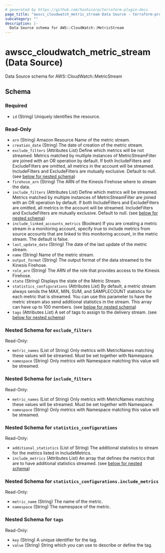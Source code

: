 ```yaml
---
# generated by https://github.com/hashicorp/terraform-plugin-docs
page_title: "awscc_cloudwatch_metric_stream Data Source - terraform-provider-awscc"
subcategory: ""
description: |-
  Data Source schema for AWS::CloudWatch::MetricStream
---
```


# awscc_cloudwatch_metric_stream (Data Source)

Data Source schema for AWS::CloudWatch::MetricStream



<!-- schema generated by tfplugindocs -->
## Schema

### Required

- `id` (String) Uniquely identifies the resource.

### Read-Only

- `arn` (String) Amazon Resource Name of the metric stream.
- `creation_date` (String) The date of creation of the metric stream.
- `exclude_filters` (Attributes List) Define which metrics will be not streamed. Metrics matched by multiple instances of MetricStreamFilter are joined with an OR operation by default. If both IncludeFilters and ExcludeFilters are omitted, all metrics in the account will be streamed. IncludeFilters and ExcludeFilters are mutually exclusive. Default to null. (see [below for nested schema](#nestedatt--exclude_filters))
- `firehose_arn` (String) The ARN of the Kinesis Firehose where to stream the data.
- `include_filters` (Attributes List) Define which metrics will be streamed. Metrics matched by multiple instances of MetricStreamFilter are joined with an OR operation by default. If both IncludeFilters and ExcludeFilters are omitted, all metrics in the account will be streamed. IncludeFilters and ExcludeFilters are mutually exclusive. Default to null. (see [below for nested schema](#nestedatt--include_filters))
- `include_linked_accounts_metrics` (Boolean) If you are creating a metric stream in a monitoring account, specify true to include metrics from source accounts that are linked to this monitoring account, in the metric stream. The default is false.
- `last_update_date` (String) The date of the last update of the metric stream.
- `name` (String) Name of the metric stream.
- `output_format` (String) The output format of the data streamed to the Kinesis Firehose.
- `role_arn` (String) The ARN of the role that provides access to the Kinesis Firehose.
- `state` (String) Displays the state of the Metric Stream.
- `statistics_configurations` (Attributes List) By default, a metric stream always sends the MAX, MIN, SUM, and SAMPLECOUNT statistics for each metric that is streamed. You can use this parameter to have the metric stream also send additional statistics in the stream. This array can have up to 100 members. (see [below for nested schema](#nestedatt--statistics_configurations))
- `tags` (Attributes List) A set of tags to assign to the delivery stream. (see [below for nested schema](#nestedatt--tags))

<a id="nestedatt--exclude_filters"></a>
### Nested Schema for `exclude_filters`

Read-Only:

- `metric_names` (List of String) Only metrics with MetricNames matching these values will be streamed. Must be set together with Namespace.
- `namespace` (String) Only metrics with Namespace matching this value will be streamed.


<a id="nestedatt--include_filters"></a>
### Nested Schema for `include_filters`

Read-Only:

- `metric_names` (List of String) Only metrics with MetricNames matching these values will be streamed. Must be set together with Namespace.
- `namespace` (String) Only metrics with Namespace matching this value will be streamed.


<a id="nestedatt--statistics_configurations"></a>
### Nested Schema for `statistics_configurations`

Read-Only:

- `additional_statistics` (List of String) The additional statistics to stream for the metrics listed in IncludeMetrics.
- `include_metrics` (Attributes List) An array that defines the metrics that are to have additional statistics streamed. (see [below for nested schema](#nestedatt--statistics_configurations--include_metrics))

<a id="nestedatt--statistics_configurations--include_metrics"></a>
### Nested Schema for `statistics_configurations.include_metrics`

Read-Only:

- `metric_name` (String) The name of the metric.
- `namespace` (String) The namespace of the metric.



<a id="nestedatt--tags"></a>
### Nested Schema for `tags`

Read-Only:

- `key` (String) A unique identifier for the tag.
- `value` (String) String which you can use to describe or define the tag.


